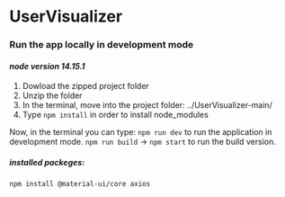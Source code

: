 # UserVisualizer

### Run the app locally in development mode
#### _node version 14.15.1_

1. Dowload the zipped project folder
2. Unzip the folder
3. In the terminal, move into the project folder: ../UserVisualizer-main/
4. Type `npm install` in order to install node_modules

Now, in the terminal you can type:
`npm run dev` to run the application in development mode.
`npm run build` -> `npm start` to run the build version.

##### installed packeges:
`npm install @material-ui/core axios`
